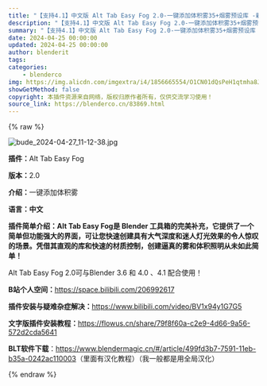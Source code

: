 ```yaml
---
title: "【支持4.1】中文版 Alt Tab Easy Fog 2.0-一键添加体积雾35+烟雾预设库 -新手老手必备插件"
description: "【支持4.1】中文版 Alt Tab Easy Fog 2.0-一键添加体积雾35+烟雾预设库 -新手老手必备插件"
summary: "【支持4.1】中文版 Alt Tab Easy Fog 2.0-一键添加体积雾35+烟雾预设库 -新手老手必备插件"
date: 2024-04-25 00:00:00
updated: 2024-04-25 00:00:00
author: blenderit
tags: 
categories:
    - blenderco
img: https://img.alicdn.com/imgextra/i4/1856665554/O1CN01dQsPeH1qtmha8JwnK_!!1856665554.jpg
showGetMethod: false
copyright: 本插件资源来自网络，版权归原作者所有，仅供交流学习使用！
source_link: https://blenderco.cn/83869.html
---
```


{% raw %}
<p><img src="https://img.alicdn.com/imgextra/i3/1856665554/O1CN01mUpGxw1qtmha8QzyY_!!1856665554.jpg" alt="bude_2024-04-27_11-12-38.jpg"></p><p><strong>插件：</strong>Alt Tab Easy Fog</p><p><strong>版本：</strong>2.0</p><p><strong>介绍：</strong>一键添加体积雾</p><p><strong>语言：中文</strong></p><p><strong>插件简单介绍：<b>Alt Tab Easy Fog</b>是 Blender 工具箱的完美补充，它提供了一个<b>简单</b>但<b>功能强大的</b>界面，可让您<b>快速创建</b>具有大气深度和迷人灯光效果的令人惊叹的场景。凭借其直观的<b>库</b>和<b>快速的</b>材质<b>控制</b>，创建<b>逼真的雾</b>和<b>体积照明</b>从未如此简单！</strong></p><p>Alt Tab Easy Fog 2.0可与Blender 3.6 和 4.0 、4.1 配合使用！</p><p><strong>B站个人空间：</strong><a href="https://space.bilibili.com/206992617" target="_blank" rel="noopener">https://space.bilibili.com/206992617</a></p><p><strong>插件安装与疑难杂症解决：</strong><a href="https://www.bilibili.com/video/BV1x94y1G7G5" target="_blank" rel="noopener">https://www.bilibili.com/video/BV1x94y1G7G5</a></p><p><strong>文字版插件安装教程：</strong><a href="https://flowus.cn/share/79f8f60a-c2e9-4d66-9a56-572d2cda5641" target="_blank" rel="noopener">https://flowus.cn/share/79f8f60a-c2e9-4d66-9a56-572d2cda5641</a></p><p><strong>BLT软件下载</strong>：<a href="https://www.blendermagic.cn/#/article/499fd3b7-7591-11eb-b35a-0242ac110003" target="_blank" rel="noopener">https://www.blendermagic.cn/#/article/499fd3b7-7591-11eb-b35a-0242ac110003</a>（里面有汉化教程）（我一般都是用全局汉化）</p>
<div style="display: none">blenderco</div>
{% endraw %}